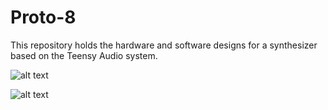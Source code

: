 # Proto-8
This repository holds the hardware and software designs for a synthesizer based on the Teensy Audio system.

![alt text](https://raw.githubusercontent.com/marshalltaylorSFE/Proto-8/master/Images/Proto-8_in_fixture.jpg "Proto-8 Circuit in fixture")

![alt text](https://raw.githubusercontent.com/marshalltaylorSFE/Proto-8/master/Images/Proto-8_render.jpg "Render of Proto-8 Circuit")
